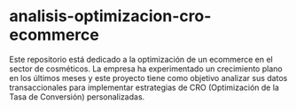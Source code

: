 # analisis-optimizacion-cro-ecommerce
Este repositorio está dedicado a la optimización de un ecommerce en el sector de cosméticos. La empresa ha experimentado un crecimiento plano en los últimos meses y este proyecto tiene como objetivo analizar sus datos transaccionales para implementar estrategias de CRO (Optimización de la Tasa de Conversión) personalizadas.
